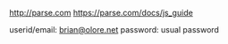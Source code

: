http://parse.com
https://parse.com/docs/js_guide

userid/email: brian@olore.net
password: usual password


